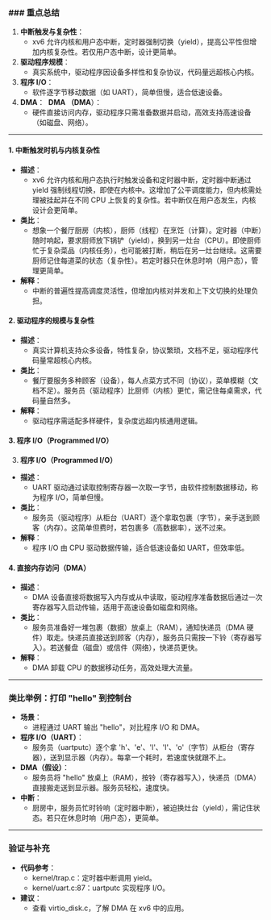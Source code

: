 ### ### 重点总结

1. **中断触发与复杂性**：
    - xv6 允许内核和用户态中断，定时器强制切换（yield），提高公平性但增加内核复杂性。若仅用户态中断，设计更简单。
2. **驱动程序规模**：
    - 真实系统中，驱动程序因设备多样性和复杂协议，代码量远超核心内核。
3. **程序 I/O**：
    - 软件逐字节移动数据（如 UART），简单但慢，适合低速设备。
4. **DMA**：  **DMA （DMA**）：
    - 硬件直接访问内存，驱动程序只需准备数据并启动，高效支持高速设备（如磁盘、网络）。

---


#### 1. **中断触发时机与内核复杂性**

- **描述**：
    - xv6 允许内核和用户态执行时触发设备和定时器中断，定时器中断通过 yield 强制线程切换，即使在内核中。这增加了公平调度能力，但内核需处理被挂起并在不同 CPU 上恢复的复杂性。若中断仅在用户态发生，内核设计会更简单。
- **类比**：
    - 想象一个餐厅厨房（内核），厨师（线程）在烹饪（计算）。定时器（中断）随时响起，要求厨师放下锅铲（yield），换到另一灶台（CPU）。即使厨师忙于复杂菜品（内核任务），也可能被打断，稍后在另一灶台继续。这需要厨师记住每道菜的状态（复杂性）。若定时器只在休息时响（用户态），管理更简单。
- **解释**：
    - 中断的普遍性提高调度灵活性，但增加内核对并发和上下文切换的处理负担。

#### 2. **驱动程序的规模与复杂性**

- **描述**：
    - 真实计算机支持众多设备，特性复杂，协议繁琐，文档不足，驱动程序代码量常超核心内核。
- **类比**：
    - 餐厅要服务多种顾客（设备），每人点菜方式不同（协议），菜单模糊（文档不足）。服务员（驱动程序）比厨师（内核）更忙，需记住每桌需求，代码量自然多。
- **解释**：
    - 驱动程序需适配多样硬件，复杂度远超内核通用逻辑。

#### 3. **程序 I/O（Programmed I/O）**  
3. **程序 I/O（Programmed I/O）**

- **描述**：
    - UART 驱动通过读取控制寄存器一次取一字节，由软件控制数据移动，称为程序 I/O，简单但慢。
- **类比**：
    - 服务员（驱动程序）从柜台（UART）逐个拿取包裹（字节），亲手送到顾客（内存）。这简单但费时，若包裹多（高数据率），送不过来。
- **解释**：
    - 程序 I/O 由 CPU 驱动数据传输，适合低速设备如 UART，但效率低。

#### 4. **直接内存访问（DMA）**

- **描述**：
    - DMA 设备直接将数据写入内存或从中读取，驱动程序准备数据后通过一次寄存器写入启动传输，适用于高速设备如磁盘和网络。
- **类比**：
    - 服务员准备好一堆包裹（数据）放桌上（RAM），通知快递员（DMA 硬件）取走。快递员直接送到顾客（内存），服务员只需按一下铃（寄存器写入）。若送餐盘（磁盘）或信件（网络），快递员更快。
- **解释**：
    - DMA 卸载 CPU 的数据移动任务，高效处理大流量。

---

### 类比举例：打印 "hello" 到控制台

- **场景**：
    - 进程通过 UART 输出 "hello"，对比程序 I/O 和 DMA。
- **程序 I/O（UART）**：
    - 服务员（uartputc）逐个拿 'h'、'e'、'l'、'l'、'o'（字节）从柜台（寄存器），送到显示器（内存）。每拿一个耗时，若速度快就跟不上。
- **DMA（假设）**：
    - 服务员将 "hello" 放桌上（RAM），按铃（寄存器写入），快递员（DMA）直接搬走送到显示器。服务员轻松，速度快。
- **中断**：
    - 厨房中，服务员忙时铃响（定时器中断），被迫换灶台（yield），需记住状态。若只在休息时响（用户态），更简单。

---


### 验证与补充

- **代码参考**：
    - kernel/trap.c：定时器中断调用 yield。
    - kernel/uart.c:87：uartputc 实现程序 I/O。  
- **建议**：
    - 查看 virtio_disk.c，了解 DMA 在 xv6 中的应用。